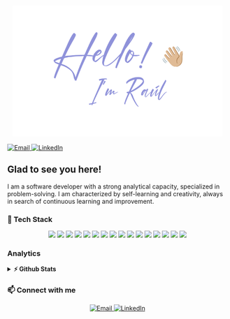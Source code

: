 <p align="center">
  <img src="./assets/github-readme-banner.png" alt="Hello! I'm Raúl" height="300" />
</p>


<a href="mailto:rmm0.office@gmail.com">
  <img src="https://img.shields.io/badge/EMAIL-D14836?style=for-the-badge&logo=gmail&logoColor=white" alt="Email" />
</a>
<a href="https://linkedin.com/in/rmm0">
  <img src="https://img.shields.io/badge/LINKEDIN-0077B5?style=for-the-badge&logo=linkedin&logoColor=white" alt="LinkedIn" />
</a>

## Glad to see you here!

I am a software developer with a strong analytical capacity, specialized in problem-solving. I am characterized by self-learning and creativity, always in search of continuous learning and improvement.

### 🔧 Tech Stack

<p align="center">
  <img src="https://img.shields.io/badge/HTML5-E34F26?style=flat-square&logo=html5&logoColor=white" />
  <img src="https://img.shields.io/badge/CSS3-1572B6?style=flat-square&logo=css3&logoColor=white" />
  <img src="https://img.shields.io/badge/SASS-CC6699?style=flat-square&logo=sass&logoColor=white" />
  <img src="https://img.shields.io/badge/PHP-777BB4?style=flat-square&logo=php&logoColor=white" />
  <img src="https://img.shields.io/badge/JavaScript-F7DF1E?style=flat-square&logo=javascript&logoColor=black" />
  <img src="https://img.shields.io/badge/jQuery-0769AD?style=flat-square&logo=jquery&logoColor=white" />
  <img src="https://img.shields.io/badge/Bootstrap-7952B3?style=flat-square&logo=bootstrap&logoColor=white" />
  <img src="https://img.shields.io/badge/Tailwind%20CSS-38B2AC?style=flat-square&logo=tailwind-css&logoColor=white" />
  <img src="https://img.shields.io/badge/Laravel-FF2D20?style=flat-square&logo=laravel&logoColor=white" />
  <img src="https://img.shields.io/badge/Java-007396?style=flat-square&logo=java&logoColor=white" />
  <img src="https://img.shields.io/badge/C++-00599C?style=flat-square&logo=cplusplus&logoColor=white" />
  <img src="https://img.shields.io/badge/MySQL-4479A1?style=flat-square&logo=mysql&logoColor=white" />
  <img src="https://img.shields.io/badge/Git-F05032?style=flat-square&logo=git&logoColor=white" />
  <img src="https://img.shields.io/badge/GitHub-181717?style=flat-square&logo=github&logoColor=white" />
  <img src="https://img.shields.io/badge/Visual%20Studio%20Code-0078D4?style=flat-square&logo=visual-studio-code&logoColor=white" />
  <img src="https://img.shields.io/badge/Linux-FCC624?style=flat-square&logo=linux&logoColor=black" />
</p>

### Analytics

<details>	
  <summary><b>⚡ Github Stats</b></summary>

  <img height="170em" src="https://grs-akash.vercel.app/api?username=raulv7z&show_icons=false&hide_border=true&count_private=true&show_icons=true&theme=radical&rank_icon=percentile" />
</details>

### 📫 Connect with me

<p align="center">
  <a href="mailto:rmm0.office@gmail.com">
    <img src="https://img.shields.io/badge/EMAIL-D14836?style=for-the-badge&logo=gmail&logoColor=white" alt="Email" />
  </a>
  <a href="https://linkedin.com/in/rmm0">
    <img src="https://img.shields.io/badge/LINKEDIN-0077B5?style=for-the-badge&logo=linkedin&logoColor=white" alt="LinkedIn" />
  </a>
</p>
